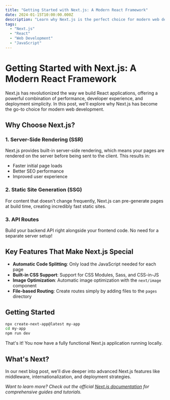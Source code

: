 ```yaml
---
title: "Getting Started with Next.js: A Modern React Framework"
date: 2024-01-15T10:00:00.000Z
description: "Learn why Next.js is the perfect choice for modern web development and how to get started with this powerful React framework."
tags: 
  - "Next.js"
  - "React"
  - "Web Development"
  - "JavaScript"
---
```


# Getting Started with Next.js: A Modern React Framework

Next.js has revolutionized the way we build React applications, offering a powerful combination of performance, developer experience, and deployment simplicity. In this post, we'll explore why Next.js has become the go-to choice for modern web development.

## Why Choose Next.js?

### 1. **Server-Side Rendering (SSR)**
Next.js provides built-in server-side rendering, which means your pages are rendered on the server before being sent to the client. This results in:
- Faster initial page loads
- Better SEO performance
- Improved user experience

### 2. **Static Site Generation (SSG)**
For content that doesn't change frequently, Next.js can pre-generate pages at build time, creating incredibly fast static sites.

### 3. **API Routes**
Build your backend API right alongside your frontend code. No need for a separate server setup!

## Key Features That Make Next.js Special

- **Automatic Code Splitting**: Only load the JavaScript needed for each page
- **Built-in CSS Support**: Support for CSS Modules, Sass, and CSS-in-JS
- **Image Optimization**: Automatic image optimization with the `next/image` component
- **File-based Routing**: Create routes simply by adding files to the `pages` directory

## Getting Started

```bash
npx create-next-app@latest my-app
cd my-app
npm run dev
```

That's it! You now have a fully functional Next.js application running locally.

## What's Next?

In our next blog post, we'll dive deeper into advanced Next.js features like middleware, internationalization, and deployment strategies.

*Want to learn more? Check out the official [Next.js documentation](https://nextjs.org/docs) for comprehensive guides and tutorials.* 